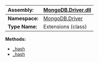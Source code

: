 | **Assembly:** | [MongoDB.Driver.dll](MongoDB_Driver.md) |
|:--------------|:----------------------------------------|
| **Namespace:** | [MongoDB.Driver](N_MongoDB_Driver.md)   |
| **Type Name:** | Extensions (class)                      |

**Methods:**
  * [\_hash](#_hash.md)
  * [\_hash](#_hash.md)
